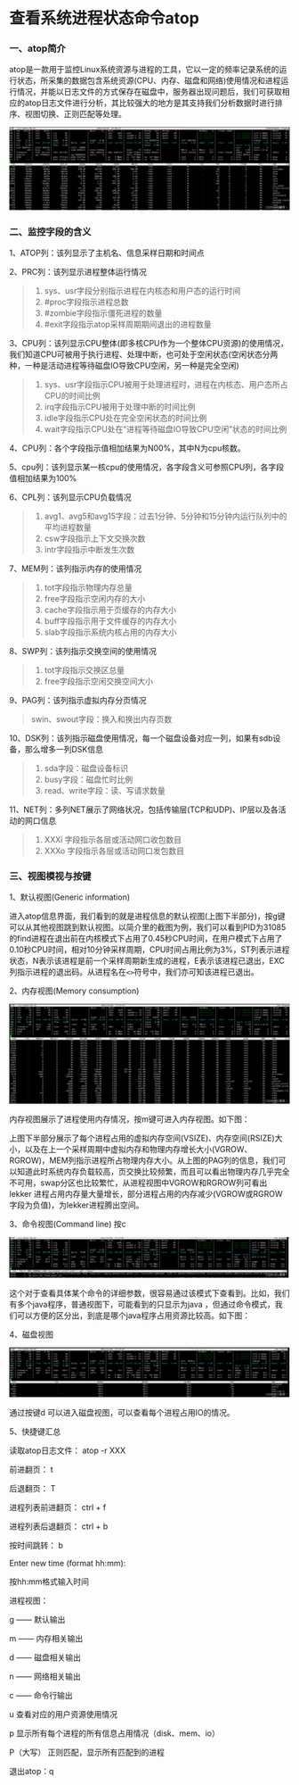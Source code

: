 # 查看系统进程状态命令atop

### 一、atop简介
atop是一款用于监控Linux系统资源与进程的工具，它以一定的频率记录系统的运行状态，所采集的数据包含系统资源(CPU、内存、磁盘和网络)使用情况和进程运行情况，并能以日志文件的方式保存在磁盘中，服务器出现问题后，我们可获取相应的atop日志文件进行分析，其比较强大的地方是其支持我们分析数据时进行排序、视图切换、正则匹配等处理。

![atop-1.png](image/atop-1.png)

### 二、监控字段的含义
1、ATOP列：该列显示了主机名、信息采样日期和时间点

2、PRC列：该列显示进程整体运行情况

> 1. sys、usr字段分别指示进程在内核态和用户态的运行时间
> 2. #proc字段指示进程总数
> 3. #zombie字段指示僵死进程的数量
> 4. #exit字段指示atop采样周期期间退出的进程数量

3、CPU列：该列显示CPU整体(即多核CPU作为一个整体CPU资源)的使用情况，我们知道CPU可被用于执行进程、处理中断，也可处于空闲状态(空闲状态分两种，一种是活动进程等待磁盘IO导致CPU空闲，另一种是完全空闲)

> 1. sys、usr字段指示CPU被用于处理进程时，进程在内核态、用户态所占CPU的时间比例
> 2. irq字段指示CPU被用于处理中断的时间比例
> 3. idle字段指示CPU处在完全空闲状态的时间比例
> 4. wait字段指示CPU处在“进程等待磁盘IO导致CPU空闲”状态的时间比例

4、CPU列：各个字段指示值相加结果为N00%，其中N为cpu核数。

5、cpu列：该列显示某一核cpu的使用情况，各字段含义可参照CPU列，各字段值相加结果为100%

6、CPL列：该列显示CPU负载情况

> 1. avg1、avg5和avg15字段：过去1分钟、5分钟和15分钟内运行队列中的平均进程数量
> 2. csw字段指示上下文交换次数
> 3. intr字段指示中断发生次数

7、MEM列：该列指示内存的使用情况

> 1. tot字段指示物理内存总量
> 2. free字段指示空闲内存的大小
> 3. cache字段指示用于页缓存的内存大小
> 4. buff字段指示用于文件缓存的内存大小
> 5. slab字段指示系统内核占用的内存大小

8、SWP列：该列指示交换空间的使用情况

> 1. tot字段指示交换区总量
> 2. free字段指示空闲交换空间大小

9、PAG列：该列指示虚拟内存分页情况

> swin、swout字段：换入和换出内存页数

10、DSK列：该列指示磁盘使用情况，每一个磁盘设备对应一列，如果有sdb设备，那么增多一列DSK信息

> 1. sda字段：磁盘设备标识
> 2. busy字段：磁盘忙时比例
> 3. read、write字段：读、写请求数量

11、NET列：多列NET展示了网络状况，包括传输层(TCP和UDP)、IP层以及各活动的网口信息

> 1. XXXi  字段指示各层或活动网口收包数目
> 2. XXXo 字段指示各层或活动网口发包数目

### 三、视图模视与按键

1、默认视图(Generic information)

进入atop信息界面，我们看到的就是进程信息的默认视图(上图下半部分)，按g键可以从其他视图跳到默认视图。以简介里的截图为例，我们可以看到PID为31085的find进程在退出前在内核模式下占用了0.45秒CPU时间，在用户模式下占用了0.10秒CPU时间，相对10分钟采样周期，CPU时间占用比例为3%，ST列表示进程状态，N表示该进程是前一个采样周期新生成的进程，E表示该进程已退出，EXC列指示进程的退出码。从进程名在`<>`符号中，我们亦可知该进程已退出。

2、内存视图(Memory consumption)

![atop-2.png](image/atop-2.png)


内存视图展示了进程使用内存情况，按m键可进入内存视图。如下图：

上图下半部分展示了每个进程占用的虚拟内存空间(VSIZE)、内存空间(RSIZE)大小，以及在上一个采样周期中虚拟内存和物理内存增长大小(VGROW、RGROW)，MEM列指示进程所占物理内存大小。从上图的PAG列的信息，我们可以知道此时系统内存负载较高，页交换比较频繁，而且可以看出物理内存几乎完全不可用，swap分区也比较繁忙，从进程视图中VGROW和RGROW列可看出 lekker 进程占用内存量大量增长，部分进程占用的内存减少(VGROW或RGROW字段为负值)，为lekker进程腾出空间。

3、命令视图(Command line) 按c

![atop-3.png](image/atop-3.png)


这个对于查看具体某个命令的详细参数，很容易通过该模式下查看到。比如，我们有多个java程序，普通视图下，可能看到的只显示为java ，但通过命令模式，我们可以方便的区分出，到底是哪个java程序占用资源比较高。如下图：

 4、磁盘视图

![atop-4.png](image/atop-4.png)


通过按键d 可以进入磁盘视图，可以查看每个进程占用IO的情况。

5、快捷键汇总

读取atop日志文件： atop  -r  XXX

前进翻页： t

后退翻页： T

进程列表前进翻页： ctrl + f

进程列表后退翻页： ctrl + b

按时间跳转： b

 Enter new time (format hh:mm):

 按hh:mm格式输入时间

进程视图：

g   —— 默认输出

m  —— 内存相关输出

d   —— 磁盘相关输出

n   —— 网络相关输出

c   —— 命令行输出

u  查看对应的用户资源使用情况

p  显示所有每个进程的所有信息占用情况（disk、mem、io）

P（大写） 正则匹配，显示所有匹配到的进程

退出atop：q


